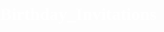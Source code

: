 # Birthday_Invitations
<!DOCTYPE html>
<html lang="id">
<head>
    <meta charset="UTF-8">
    <meta name="viewport" content="width=device-width, initial-scale=1.0">
    <title>Undangan Ulang Tahun Lita 32 - Black Owl Surabaya</title>
    <link href="https://fonts.googleapis.com/css2?family=Great+Vibes&family=Poppins:wght@300;400;700&display=swap" rel="stylesheet">
    <style>
        /* ========================================================== */
        /* CSS STYLES (GAYA) */
        /* ========================================================== */

        :root {
            --color-black: #000000;
            --color-gold: #FFD700;
            --font-script: 'Great Vibes', cursive;
            --font-main: 'Poppins', sans-serif;
        }

        body {
            margin: 0;
            padding: 0;
            background-color: var(--color-black);
            color: white;
            font-family: var(--font-main);
            overflow-x: hidden;
        }

        /* ---------------------------------------------------------- */
        /* Background Animasi Partikel Emas */
        /* ---------------------------------------------------------- */
        .particle-bg {
            position: fixed;
            top: 0;
            left: 0;
            width: 100%;
            height: 100%;
            pointer-events: none;
            overflow: hidden;
            z-index: 1;
            /* Tambahkan efek gelap tipis agar teks lebih menonjol */
            background: rgba(0, 0, 0, 0.2); 
        }

        .particle {
            position: absolute;
            background: var(--color-gold);
            border-radius: 50%;
            opacity: 0.8;
            animation: moveParticles linear infinite;
        }

        @keyframes moveParticles {
            0% { transform: translateY(100vh) scale(0); opacity: 0; }
            50% { opacity: 0.8; }
            100% { transform: translateY(-10vh) scale(1); opacity: 0; }
        }

        /* JavaScript akan membuat partikel dan menambahkan style individual */


        /* ---------------------------------------------------------- */
        /* Konten Utama */
        /* ---------------------------------------------------------- */

        .container {
            position: relative;
            z-index: 10; /* Pastikan konten di atas background */
            min-height: 100vh;
            display: flex;
            flex-direction: column;
            align-items: center;
            text-align: center;
            padding: 40px 20px;
        }

        .header {
            margin-bottom: 50px;
        }

        .title-sub {
            font-size: 1.2em;
            letter-spacing: 2px;
            color: var(--color-gold);
            margin-bottom: -10px;
        }

        .title-name {
            font-family: var(--font-script);
            font-size: 8em;
            line-height: 1;
            color: var(--color-gold);
            text-shadow: 0 0 10px rgba(255, 215, 0, 0.5);
        }

        .title-age {
            font-size: 4em;
            color: white;
            line-height: 0.8;
            margin-top: -30px;
        }

        /* ---------------------------------------------------------- */
        /* Detail Acara & Countdown */
        /* ---------------------------------------------------------- */

        .details-box {
            background: rgba(0, 0, 0, 0.7);
            border: 1px solid var(--color-gold);
            padding: 30px 40px;
            border-radius: 10px;
            max-width: 450px;
            margin-bottom: 40px;
        }

        .detail-item {
            margin: 15px 0;
            font-size: 1.1em;
        }

        .detail-label {
            display: block;
            color: var(--color-gold);
            font-weight: 700;
            margin-bottom: 5px;
        }

        #countdown {
            margin: 20px 0;
            border: 2px solid var(--color-gold);
            padding: 15px;
            border-radius: 5px;
        }

        #countdown div {
            display: inline-block;
            margin: 0 10px;
        }

        .time-value {
            display: block;
            font-size: 2.5em;
            font-weight: 700;
            color: var(--color-gold);
        }

        .time-label {
            font-size: 0.8em;
            color: white;
        }
        
        .dresscode {
            font-size: 1.3em;
            font-weight: 700;
            color: var(--color-gold);
            margin-top: 20px;
        }

        /* ---------------------------------------------------------- */
        /* Lokasi & Peta */
        /* ---------------------------------------------------------- */

        .location-section {
            width: 100%;
            max-width: 600px;
            margin-top: 30px;
        }

        .map-container {
            border: 3px solid var(--color-gold);
            height: 300px;
            margin-top: 15px;
            overflow: hidden;
        }

        .map-container iframe {
            width: 100%;
            height: 100%;
            border: none;
        }

        .cta-button {
            background: var(--color-gold);
            color: var(--color-black);
            border: none;
            padding: 12px 25px;
            font-size: 1.1em;
            font-weight: 700;
            border-radius: 5px;
            cursor: pointer;
            margin-top: 20px;
            text-decoration: none;
            display: inline-block;
            transition: background 0.3s;
        }

        .cta-button:hover {
            background: #e6c300;
        }


        /* ---------------------------------------------------------- */
        /* Responsiveness */
        /* ---------------------------------------------------------- */
        @media (max-width: 600px) {
            .title-name {
                font-size: 5em;
            }
            .title-age {
                font-size: 3em;
            }
            .details-box {
                padding: 20px;
            }
            .time-value {
                font-size: 2em;
            }
            #countdown div {
                margin: 0 5px;
            }
        }
    </style>
</head>
<body>

    <div class="particle-bg" id="particle-bg"></div>

    <div class="container">
        
        <div class="header">
            <p class="title-sub">Undangan Ulang Tahun</p>
            <h1 class="title-name">Lita</h1>
            <h2 class="title-age">32</h2>
        </div>

        <div class="details-box">
            <p style="margin-top:0;">Kami mengundang Anda untuk merayakan hari spesial ini bersama kami!</p>
            
            <div class="detail-item">
                <span class="detail-label">Hari, Tanggal</span>
                Sabtu, 28 Oktober 2025
            </div>

            <div class="detail-item">
                <span class="detail-label">Waktu</span>
                19.00 WIB - Selesai
            </div>
            
            <div class="detail-item">
                <span class="detail-label">Lokasi</span>
                Black Owl Surabaya
            </div>

            <p class="dresscode">Dresscode: BLACK GOLD</p>
        </div>
        
        <h3 style="color:var(--color-gold);">Waktu Menuju Acara</h3>
        <div id="countdown">
            <div><span class="time-value" id="days">00</span><span class="time-label">Hari</span></div>
            <div><span class="time-value" id="hours">00</span><span class="time-label">Jam</span></div>
            <div><span class="time-value" id="minutes">00</span><span class="time-label">Menit</span></div>
            <div><span class="time-value" id="seconds">00</span><span class="time-label">Detik</span></div>
        </div>

        <div class="location-section">
            <h3 style="color:var(--color-gold);">Peta Lokasi</h3>
            
            <div class="map-container">
                <iframe 
                    src="https://www.google.com/maps/embed?pb=!1m18!1m12!1m3!1d3957.546747230495!2d112.73031121477543!3d-7.291703094723143!2m3!1f0!2f0!3f0!3m2!1i1024!2i768!4f13.1!3m3!1m2!1s0x2dd7f917208d249f%3A0x6b4c10a3e811370!2sBlack%20Owl%20Dining%20%26%20Lounge%20Surabaya!5e0!3m2!1sid!2sid!4v1678822600000" 
                    allowfullscreen="" 
                    loading="lazy" 
                    referrerpolicy="no-referrer-when-downgrade">
                </iframe>
            </div>
            
            <a href="https://maps.app.goo.gl/ContohLinkGoogleMapsBlackOwl" target="_blank" class="cta-button">
                Arahkan ke Lokasi (Google Maps)
            </a>
        </div>
        
        <div style="margin-top: 50px;">
            <h3 style="color:var(--color-gold);">Konfirmasi Kehadiran (RSVP)</h3>
            <p>Mohon konfirmasi kehadiran Anda:</p>
            <button class="cta-button" onclick="alert('Terima kasih! RSVP Anda telah diterima.');">Saya Hadir</button>
            <button class="cta-button" style="background: white; color: black; margin-left: 10px;" onclick="alert('Kami akan merindukan kehadiran Anda!');">Maaf, Tidak Bisa Hadir</button>
        </div>
        
        <p style="margin-top: 80px; font-size: 0.9em; color: #aaa;">Sampai bertemu di Black Owl, 28 Oktober 2025!</p>

    </div>


    <script>
        // ----------------------------------------------------------
        // 1. Countdown Timer
        // ----------------------------------------------------------
        const targetDate = new Date("Oct 28, 2025 19:00:00").getTime();

        const countdownFunction = setInterval(function() {
            const now = new Date().getTime();
            const distance = targetDate - now;

            // Perhitungan waktu
            const days = Math.floor(distance / (1000 * 60 * 60 * 24));
            const hours = Math.floor((distance % (1000 * 60 * 60 * 24)) / (1000 * 60 * 60));
            const minutes = Math.floor((distance % (1000 * 60 * 60)) / (1000 * 60));
            const seconds = Math.floor((distance % (1000 * 60)) / 1000);

            // Tampilkan hasil di elemen
            document.getElementById("days").innerHTML = days < 10 ? '0' + days : days;
            document.getElementById("hours").innerHTML = hours < 10 ? '0' + hours : hours;
            document.getElementById("minutes").innerHTML = minutes < 10 ? '0' + minutes : minutes;
            document.getElementById("seconds").innerHTML = seconds < 10 ? '0' + seconds : seconds;

            // Jika hitungan selesai
            if (distance < 0) {
                clearInterval(countdownFunction);
                document.getElementById("countdown").innerHTML = "<h3 style='color:var(--color-gold);'>ACARA SEDANG BERLANGSUNG!</h3>";
            }
        }, 1000);
        
        // ----------------------------------------------------------
        // 2. Background Animasi Partikel Emas
        // ----------------------------------------------------------
        const particleContainer = document.getElementById('particle-bg');
        const numParticles = 50; // Jumlah partikel

        for (let i = 0; i < numParticles; i++) {
            const particle = document.createElement('div');
            particle.classList.add('particle');
            
            // Posisi acak di sumbu X dan ukuran acak
            const size = Math.random() * 5 + 1; // Ukuran 1px sampai 6px
            const left = Math.random() * 100; // Posisi 0% sampai 100%
            const duration = Math.random() * 15 + 10; // Durasi 10s sampai 25s
            const delay = Math.random() * 15; // Delay 0s sampai 15s

            particle.style.width = `${size}px`;
            particle.style.height = `${size}px`;
            particle.style.left = `${left}vw`;
            particle.style.animationDuration = `${duration}s`;
            particle.style.animationDelay = `${delay}s`;

            particleContainer.appendChild(particle);
        }
    </script>
</body>
</html>
